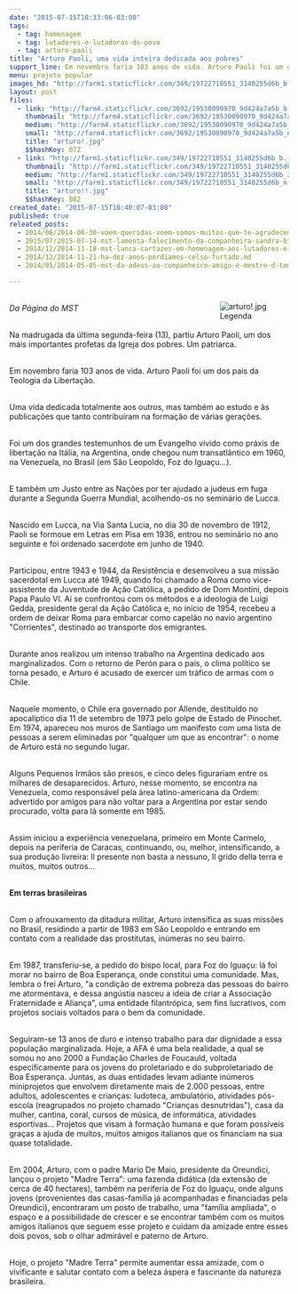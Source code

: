 ```yaml
---
date: "2015-07-15T10:33:06-03:00"
tags:
  - tag: homenagem
  - tag: lutadores-e-lutadoras-do-povo
  - tag: arturo-paoli
title: "Arturo Paoli, uma vida inteira dedicada aos pobres"
support_line: Em novembro faria 103 anos de vida. Arturo Paoli foi um dos pais da Teologia da Libertação.
menu: projeto popular
images_hd: "http://farm1.staticflickr.com/349/19722710551_3140255d6b_b.jpg"
layout: post
files:
  - link: "http://farm4.staticflickr.com/3692/19530090970_9d424a7a5b_b.jpg"
    thumbnail: "http://farm4.staticflickr.com/3692/19530090970_9d424a7a5b_t.jpg"
    medium: "http://farm4.staticflickr.com/3692/19530090970_9d424a7a5b_z.jpg"
    small: "http://farm4.staticflickr.com/3692/19530090970_9d424a7a5b_n.jpg"
    title: "arturo!.jpg"
    $$hashKey: 07Z
  - link: "http://farm1.staticflickr.com/349/19722710551_3140255d6b_b.jpg"
    thumbnail: "http://farm1.staticflickr.com/349/19722710551_3140255d6b_t.jpg"
    medium: "http://farm1.staticflickr.com/349/19722710551_3140255d6b_z.jpg"
    small: "http://farm1.staticflickr.com/349/19722710551_3140255d6b_n.jpg"
    title: "arturo!!.jpg"
    $$hashKey: 082
created_date: "2015-07-15T10:40:07-03:00"
published: true
releated_posts:
  - 2014/06/2014-06-30-voem-queridas-voem-somos-muitos-que-te-agradecem.md
  - 2015/07/2015-07-14-mst-lamenta-falecimento-da-companheira-sandra-bittencourt.md
  - 2014/12/2014-11-18-mst-lanca-cartazes-em-homenagem-aos-lutadores-e-lutadoras-do-povo-brasileiro.md
  - 2014/12/2014-11-21-ha-dez-anos-perdiamos-celso-furtado.md
  - 2014/05/2014-05-05-mst-da-adeus-ao-companheiro-amigo-e-mestre-d-tomas-balduino.md

---
```

<figure class="image" style="float:right"><img alt="arturo!.jpg" src="http://farm4.staticflickr.com/3692/19530090970_9d424a7a5b_b.jpg" />
<figcaption>Legenda</figcaption>
</figure>

<p><br />
<em>Da P&aacute;gina do MST</em></p>

<p><br />
Na madrugada da &uacute;ltima segunda-feira (13), partiu Arturo Paoli, um dos mais importantes profetas da Igreja dos pobres. Um patriarca.</p>

<p><br />
Em novembro faria 103 anos de vida. Arturo Paoli foi um dos pais da Teologia da Liberta&ccedil;&atilde;o.</p>

<p><br />
Uma vida dedicada totalmente aos outros, mas tamb&eacute;m ao estudo e &agrave;s publica&ccedil;&otilde;es que tanto contribu&iacute;ram na forma&ccedil;&atilde;o de v&aacute;rias gera&ccedil;&otilde;es.</p>

<p><br />
Foi um dos grandes testemunhos de um Evangelho vivido como pr&aacute;xis de liberta&ccedil;&atilde;o na It&aacute;lia, na Argentina, onde chegou num transatl&acirc;ntico em 1960, na Venezuela, no Brasil (em S&atilde;o Leopoldo, Foz do Igua&ccedil;u...).</p>

<p><br />
E tamb&eacute;m um Justo entre as Na&ccedil;&otilde;es por ter ajudado a judeus em fuga durante a Segunda Guerra Mundial, acolhendo-os no semin&aacute;rio de Lucca.</p>

<p><br />
Nascido em Lucca, na Via Santa Lucia, no dia 30 de novembro de 1912, Paoli se formoue em Letras em Pisa em 1936, entrou no semin&aacute;rio no ano seguinte e foi ordenado sacerdote em junho de 1940.</p>

<p><br />
Participou, entre 1943 e 1944, da Resist&ecirc;ncia e desenvolveu a sua miss&atilde;o sacerdotal em Lucca at&eacute; 1949, quando foi chamado a Roma como vice-assistente da Juventude de A&ccedil;&atilde;o Cat&oacute;lica, a pedido de Dom Montini, depois Papa Paulo VI. A&iacute; se confrontou com os m&eacute;todos e a ideologia de Luigi Gedda, presidente geral da A&ccedil;&atilde;o Cat&oacute;lica e, no in&iacute;cio de 1954, recebeu a ordem de deixar Roma para embarcar como capel&atilde;o no navio argentino &quot;Corrientes&quot;, destinado ao transporte dos emigrantes.</p>

<p><br />
Durante anos realizou um intenso trabalho na Argentina dedicado aos marginalizados. Com o retorno de Per&oacute;n para o pa&iacute;s, o clima pol&iacute;tico se torna pesado, e Arturo &eacute; acusado de exercer um tr&aacute;fico de armas com o Chile.</p>

<p><br />
Naquele momento, o Chile era governado por Allende, destitu&iacute;do no apocal&iacute;ptico dia 11 de setembro de 1973 pelo golpe de Estado de Pinochet. Em 1974, apareceu nos muros de Santiago um manifesto com uma lista de pessoas a serem eliminadas por &quot;qualquer um que as encontrar&quot;: o nome de Arturo est&aacute; no segundo lugar.</p>

<p><br />
Alguns Pequenos Irm&atilde;os s&atilde;o presos, e cinco deles figurariam entre os milhares de desaparecidos. Arturo, nesse momento, se encontra na Venezuela, como respons&aacute;vel pela &aacute;rea latino-americana da Ordem: advertido por amigos para n&atilde;o voltar para a Argentina por estar sendo procurado, volta para l&aacute; somente em 1985.</p>

<p><br />
Assim iniciou a experi&ecirc;ncia venezuelana, primeiro em Monte Carmelo, depois na periferia de Caracas, continuando, ou, melhor, intensificando, a sua produ&ccedil;&atilde;o livreira: Il presente non basta a nessuno, Il grido della terra e muitos, muitos outros...</p>

<p><br />
<strong>Em terras brasileiras</strong></p>

<p><br />
Com o afrouxamento da ditadura militar, Arturo intensifica as suas miss&otilde;es no Brasil, residindo a partir de 1983 em S&atilde;o Leopoldo e entrando em contato com a realidade das prostitutas, in&uacute;meras no seu bairro.</p>

<p><br />
Em 1987, transferiu-se, a pedido do bispo local, para Foz do Igua&ccedil;u: l&aacute; foi morar no bairro de Boa Esperan&ccedil;a, onde constitui uma comunidade. Mas, lembra o frei Arturo, &quot;a condi&ccedil;&atilde;o de extrema pobreza das pessoas do bairro me atormentava, e dessa ang&uacute;stia nasceu a ideia de criar a Associa&ccedil;&atilde;o Fraternidade e Alian&ccedil;a&quot;, uma entidade filantr&oacute;pica, sem fins lucrativos, com projetos sociais voltados para o bem da comunidade.</p>

<p><br />
Seguiram-se 13 anos de duro e intenso trabalho para dar dignidade a essa popula&ccedil;&atilde;o marginalizada. Hoje, a AFA &eacute; uma bela realidade, a qual se somou no ano 2000 a Funda&ccedil;&atilde;o Charles de Foucauld, voltada especificamente para os jovens do proletariado e do subproletariado de Boa Esperan&ccedil;a. Juntas, as duas entidades levam adiante in&uacute;meros miniprojetos que envolvem diretamente mais de 2.000 pessoas, entre adultos, adolescentes e crian&ccedil;as: ludoteca, ambulat&oacute;rio, atividades p&oacute;s-escola (reagrupados no projeto chamado &quot;Crian&ccedil;as desnutridas&quot;), casa da mulher, cantina, coral, cursos de m&uacute;sica, de inform&aacute;tica, atividades esportivas... Projetos que visam &agrave; forma&ccedil;&atilde;o humana e que foram poss&iacute;veis gra&ccedil;as a ajuda de muitos, muitos amigos italianos que os financiam na sua quase totalidade.</p>

<p><br />
Em 2004, Arturo, com o padre Mario De Maio, presidente da Oreundici, lan&ccedil;ou o projeto &quot;Madre Terra&quot;: uma fazenda did&aacute;tica (da extens&atilde;o de cerca de 40 hectares), tamb&eacute;m na periferia de Foz do Igua&ccedil;u, onde alguns jovens (provenientes das casas-fam&iacute;lia j&aacute; acompanhadas e financiadas pela Oreundici), encontraram um posto de trabalho, uma &quot;fam&iacute;lia ampliada&quot;, o espa&ccedil;o e a possibilidade de crescer e se encontrar tamb&eacute;m com os muitos amigos italianos que seguem esse projeto e cuidam da amizade entre esses dois povos, sob o olhar admir&aacute;vel e paterno de Arturo.</p>

<p><br />
Hoje, o projeto &quot;Madre Terra&quot; permite aumentar essa amizade, com o vivificante e salutar contato com a beleza &aacute;spera e fascinante da natureza brasileira.</p>

